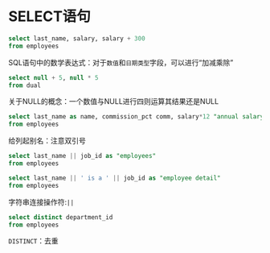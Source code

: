 # SELECT语句

```sql
select last_name, salary, salary + 300
from employees
```

SQL语句中的数学表达式：对于`数值`和`日期类型`字段，可以进行“加减乘除”

```sql
select null + 5, null * 5
from dual
```

关于NULL的概念：一个数值与NULL进行四则运算其结果还是NULL

```sql
select last_name as name, commission_pct comm, salary*12 "annual salary"
from employees
```

给列起别名：注意双引号

```sql
select last_name || job_id as "employees"
from employees

select last_name || ' is a ' || job_id as "employee detail"
from employees
```

字符串连接操作符:`||`

```sql
select distinct department_id
from employees
```

`DISTINCT`：去重